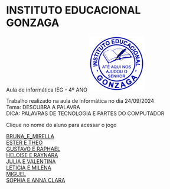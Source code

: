 # INSTITUTO EDUCACIONAL GONZAGA
Aula de informática IEG - 4º ANO
<img src="LOGO PNG.png" width="30%">

<p>Trabalho realizado na aula de informática no dia 24/09/2024<br>
Tema: DESCUBRA A PALAVRA<br>
DICA: PALAVRAS DE TECNOLOGIA E PARTES DO COMPUTADOR<br>

Clique no nome do aluno para acessar o jogo</p>
<a href="https://silvalaine.github.io/4-ano_IEG/BRUNA_E_MIRELLA/">BRUNA_E_MIRELLA</a><br>
<a href="https://silvalaine.github.io/4-ano_IEG/ESTER_E_THEO/">ESTER E THEO</a><br>
<a href="https://silvalaine.github.io/4-ano_IEG/GUSTAVO_E_RAPHAEL/">GUSTAVO E RAPHAEL</a><br>
<a href="https://silvalaine.github.io/4-ano_IEG/HELOISE_E_RAYNARA/">HELOISE E RAYNARA</a><br>
<a href="https://silvalaine.github.io/4-ano_IEG/JULIA_E_VALENTINA/">JULIA E VALENTINA</a><br>
<a href="https://silvalaine.github.io/4-ano_IEG/LETICIA_E_MILENA/">LETICIA E MILENA</a><br>
<a href="https://silvalaine.github.io/4-ano_IEG/MIGUEL/">MIGUEL</a><br>
<a href="https://silvalaine.github.io/4-ano_IEG/SOPHIA_E_ANNA_CLARA/">SOPHIA E ANNA CLARA</a><br>


